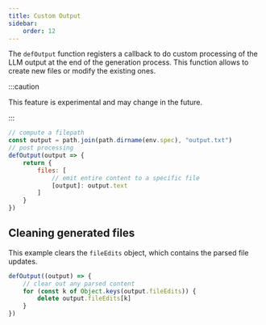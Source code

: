 ```yaml
---
title: Custom Output
sidebar:
    order: 12
---
```


The `defOutput` function registers a callback to do custom processing of the LLM output at the end of the generation process. This function allows to create new files or modify the existing ones.

:::caution

This feature is experimental and may change in the future.

:::


```js
// compute a filepath
const output = path.join(path.dirname(env.spec), "output.txt")
// post processing
defOutput(output => {
    return {
        files: [
            // emit entire content to a specific file
            [output]: output.text
        ]
    }
})
```

## Cleaning generated files

This example clears the `fileEdits` object, which contains the parsed file updates.

```js
defOutput((output) => {
    // clear out any parsed content
    for (const k of Object.keys(output.fileEdits)) {
        delete output.fileEdits[k]
    }
})
```
